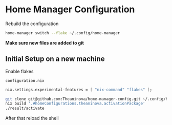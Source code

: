 # Home Manager Configuration

Rebuild the configuration

```sh
home-manager switch --flake ~/.config/home-manager
```

**Make sure new files are added to git**

## Initial Setup on a new machine

Enable flakes

`configuration.nix`

```nix
nix.settings.experimental-features = [ "nix-command" "flakes" ];
```

```sh
git clone git@github.com:Theaninova/home-manager-config.git ~/.config/home-manager
nix build '.#homeConfigurations.theaninova.activationPackage'
./result/activate
```

After that reload the shell
